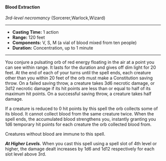#### Blood Extraction
*3rd-level necromancy* (Sorcerer,Warlock,Wizard)
___
- **Casting Time:** 1 action
- **Range:** 120 feet
- **Components:** V, S, M (a vial of blood mixed from ten people)
- **Duration:** Concentration, up to 1 minute
---
You conjure a pulsating orb of red energy floating in the air at a point you can see within range. It lasts for the duration and gives off dim light for 20 feet. At the end of each of your turns until the spell ends, each creature other than you within 20 feet of the orb must make a Constitution saving throw. On a failed saving throw, a creature takes 3d6 necrotic damage, or 3d12 necrotic damage if its hit points are less than or equal to half of its maximum hit points. On a successful saving throw, a creature takes half damage.

If a creature is reduced to 0 hit points by this spell the orb collects some of its blood. It cannot collect blood from the same creature twice. When the spell ends, the accumulated blood strengthens you, instantly granting you 1d6 temporary hit points for each creature the orb collected blood from.

Creatures without blood are immune to this spell.

***At Higher Levels.*** When you cast this spell using a spell slot of 4th level or higher, the damage dealt increases by 1d6 and 1d12 respectively for each slot level above 3rd.
